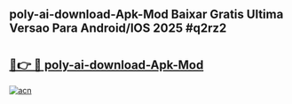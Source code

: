 ## poly-ai-download-Apk-Mod Baixar Gratis Ultima Versao Para Android/IOS 2025 #q2rz2

# <h2><a href="https://ainizakaria.my?title=poly-ai-download-Apk-Mod&ref=20M">🔗👉 🔴 poly-ai-download-Apk-Mod</a></h2>

[![acn](https://github.com/user-attachments/assets/0f9c940e-d8b0-45ae-aac7-cd30a18b3e1c)](https://ainizakaria.my?title=poly-ai-download-Apk-Mod&ref=20M)

